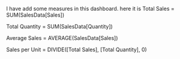 I have add some measures in this dashboard.
here it is
Total Sales = SUM(SalesData[Sales])

Total Quantity = SUM(SalesData[Quantity])

Average Sales = AVERAGE(SalesData[Sales])

Sales per Unit = DIVIDE([Total Sales], [Total Quantity], 0)
